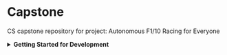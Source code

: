 # Capstone
CS capstone repository for project: Autonomous F1/10 Racing for Everyone

<details><summary><strong>Getting Started for Development</strong></summary>
<p>

First we need to make sure pip3 is installed

`sudo apt install python3-pip`

PyQt5 is the core of our software so we need to install that

`pip3 install pyqt5`

For our configuration system we need PyYaml to parse our .yaml files

`pip3 install pyyaml`

For saving user selections on exit and relaoding then on launch we are using Klepto

`pip3 install klepto`

We will also need Screen

`sudo apt-get install screen`

We will also need Sphinx

`sudo apt-get install python3-sphinx`

## Take it for a Spin
If everything worked you should be able to run the base.py file 

`python3 ./base.py`

*Note this has to be done in the CodeBase Directory*

## Using the PyQt Designer
If you want to use the designer you navigate to the pyqt bin

`cd /usr/lib/x86_64-linux-gnu/qt5/bin/`

Then we can run the designer

`./designer`

After you have saved your UI file you cna run the following command to generate a python file with all the objets generated.

`pyuic5 -x UI_FILE_NAME.ui -o NAME_OF_EXC.py`
</p>
</details>
